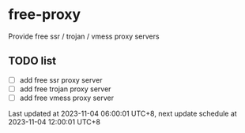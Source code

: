 
# free-proxy
Provide free ssr / trojan / vmess proxy servers


## TODO list
- [ ] add free ssr proxy server
- [ ] add free trojan proxy server
- [ ] add free vmess proxy server

Last updated at 2023-11-04 06:00:01 UTC+8, next update schedule at 2023-11-04 12:00:01 UTC+8

